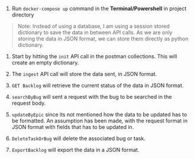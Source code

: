 
1. Run `docker-compose up` command in the **Terminal/Powershell** in project directory

> Note: Instead of using a database, I am using a session stored dictionary to save the data in between API calls. As we are only storing the data in JSON format, we can store them directly as python dictionary.

1. Start by hitting the `init` API call in the postman collections. This will create an empty dictionary.

1. The `ingest` API  call will store the data sent, in JSON format.

1. `GET Backlog` will retrieve the current status of the data in JSON format.

3. `searchByBug` will sent a request with the bug to be searched in the request body.

4. `updateByEpic` since its not mentioned how the data to be updated has to be formatted. An assumption has been made, with the request format in JSON format with fields that has to be updated in.

5. `DeleteTaskOrBug` will delete the associated bug or task.

6. `ExportBacklog` will export the data in a JSON format.
